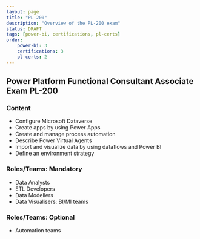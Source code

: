 ```yaml
---
layout: page
title: "PL-200"
description: "Overview of the PL-200 exam"
status: DRAFT
tags: [power-bi, certifications, pl-certs]
order: 
    power-bi: 3
    certifications: 3
    pl-certs: 2
---
```

## Power Platform Functional Consultant Associate Exam PL-200  
  
### Content  
  
- Configure Microsoft Dataverse
- Create apps by using Power Apps
- Create and manage process automation
- Describe Power Virtual Agents
- Import and visualize data by using dataflows and Power BI
- Define an environment strategy  
  
### Roles/Teams: Mandatory  
  
- Data Analysts
- ETL Developers
- Data Modellers
- Data Visualisers: BI/MI teams  
  
### Roles/Teams: Optional  
  
- Automation teams